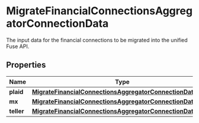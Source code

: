 

# MigrateFinancialConnectionsAggregatorConnectionData

The input data for the financial connections to be migrated into the unified Fuse API.

## Properties

| Name | Type | Description | Notes |
|------------ | ------------- | ------------- | -------------|
|**plaid** | [**MigrateFinancialConnectionsAggregatorConnectionDataPlaid**](MigrateFinancialConnectionsAggregatorConnectionDataPlaid.md) |  |  [optional] |
|**mx** | [**MigrateFinancialConnectionsAggregatorConnectionDataMx**](MigrateFinancialConnectionsAggregatorConnectionDataMx.md) |  |  [optional] |
|**teller** | [**MigrateFinancialConnectionsAggregatorConnectionDataTeller**](MigrateFinancialConnectionsAggregatorConnectionDataTeller.md) |  |  [optional] |



